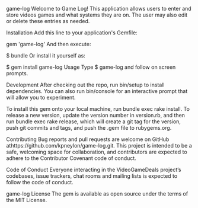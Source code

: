 game-log
Welcome to Game Log! This application allows users to enter and store videos games and what systems they are on. The user may also edit or delete these entries as needed.

Installation
Add this line to your application's Gemfile:

gem 'game-log'
And then execute:

$ bundle
Or install it yourself as:

$ gem install game-log
Usage
Type $ game-log and follow on screen prompts.

Development
After checking out the repo, run bin/setup to install dependencies. You can also run bin/console for an interactive prompt that will allow you to experiment.

To install this gem onto your local machine, run bundle exec rake install. To release a new version, update the version number in version.rb, and then run bundle exec rake release, which will create a git tag for the version, push git commits and tags, and push the .gem file to rubygems.org.

Contributing
Bug reports and pull requests are welcome on GitHub athttps://github.com/kpneylon/game-log.git. This project is intended to be a safe, welcoming space for collaboration, and contributors are expected to adhere to the Contributor Covenant code of conduct.

Code of Conduct
Everyone interacting in the VideoGameDeals project’s codebases, issue trackers, chat rooms and mailing lists is expected to follow the code of conduct.

game-log
License
The gem is available as open source under the terms of the MIT License.